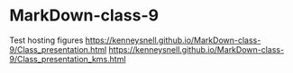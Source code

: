 # MarkDown-class-9
Test hosting figures
https://kenneysnell.github.io/MarkDown-class-9/Class_presentation.html
https://kenneysnell.github.io/MarkDown-class-9/Class_presentation_kms.html
